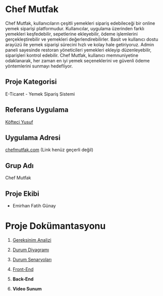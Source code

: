 # Chef Mutfak

Chef Mutfak, kullanıcıların çeşitli yemekleri sipariş edebileceği bir online yemek siparişi platformudur. Kullanıcılar, uygulama üzerinden farklı yemekleri keşfedebilir, sepetlerine ekleyebilir, ödeme işlemlerini gerçekleştirebilir ve yemekleri değerlendirebilirler. Basit ve kullanıcı dostu arayüzü ile yemek siparişi sürecini hızlı ve kolay hale getiriyoruz. Admin paneli sayesinde restoran yöneticileri yemekleri ekleyip düzenleyebilir, siparişleri kontrol edebilir. Chef Mutfak, kullanıcı memnuniyetine odaklanarak, her zaman en iyi yemek seçeneklerini ve güvenli ödeme yöntemlerini sunmayı hedefliyor.

## Proje Kategorisi
E-Ticaret - Yemek Sipariş Sistemi

## Referans Uygulama
[Köfteci Yusuf](https://www.kofteciyusuf.com.tr/)

## Uygulama Adresi
[chefmutfak.com](http://chefmutfak.com) (Link henüz geçerli değil)

## Grup Adı
Chef Mutfak 

## Proje Ekibi
- Emirhan Fatih Günay

# Proje Dokümantasyonu

1. [Gereksinim Analizi](https://github.com/emrhnfg/ChefMutfak/blob/main/Gereksinim-Analizi.md)
  
2. [Durum Diyagramı](https://github.com/emrhnfg/ChefMutfak/blob/main/Durum-Diyagram%C4%B1.md)  
  
3. [Durum Senaryoları](https://github.com/emrhnfg/ChefMutfak/blob/main/Durum-Senaryolar%C4%B1.md)  
   
4. [Front-End](https://github.com/emrhnfg/ChefMutfak/blob/main/frontend.md)  

5. **Back-End**  
  
6. **Video Sunum**  
   

